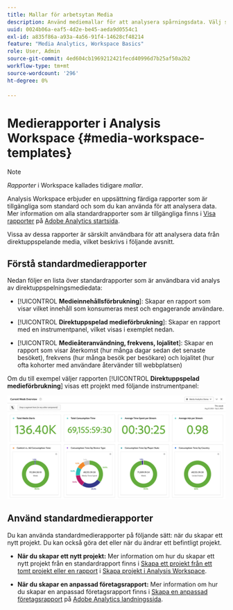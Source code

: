 ```yaml
---
title: Mallar för arbetsytan Media
description: Använd mediemallar för att analysera spårningsdata. Välj standardmallar för att köpa eller strömma media eller skapa egna mallar.
uuid: 0024b06a-eaf5-4d2e-be45-aeda9d0554c1
exl-id: a835f86a-a93a-4a56-91f4-14628cf48214
feature: "Media Analytics, Workspace Basics"
role: User, Admin
source-git-commit: 4ed604cb1969212421fecd40996d7b25af50a2b2
workflow-type: tm+mt
source-wordcount: '296'
ht-degree: 0%

---
```


# Medierapporter i Analysis Workspace {#media-workspace-templates}

>[!NOTE]
>
>*Rapporter* i Workspace kallades tidigare *mallar*.

Analysis Workspace erbjuder en uppsättning färdiga rapporter som är tillgängliga som standard och som du kan använda för att analysera data. Mer information om alla standardrapporter som är tillgängliga finns i [Visa rapporter](https://experienceleague.adobe.com/docs/analytics/analyze/landing.html?lang=sv-SE#menus) på [Adobe Analytics startsida](https://experienceleague.adobe.com/docs/analytics/analyze/landing.html?lang=sv-SE).

Vissa av dessa rapporter är särskilt användbara för att analysera data från direktuppspelande media, vilket beskrivs i följande avsnitt.

## Förstå standardmedierapporter

Nedan följer en lista över standardrapporter som är användbara vid analys av direktuppspelningsmediedata:

* [!UICONTROL **Medieinnehållsförbrukning**]: Skapar en rapport som visar vilket innehåll som konsumeras mest och engagerande användare.

* [!UICONTROL **Direktuppspelad medieförbrukning**]: Skapar en rapport med en instrumentpanel, vilket visas i exemplet nedan.

* [!UICONTROL **Medieåteranvändning, frekvens, lojalitet**]: Skapar en rapport som visar återkomst (hur många dagar sedan det senaste besöket), frekvens (hur många besök per besökare) och lojalitet (hur ofta kohorter med användare återvänder till webbplatsen)

Om du till exempel väljer rapporten [!UICONTROL **Direktuppspelad medieförbrukning**] visas ett projekt med följande instrumentpanel:

![](/help/reporting/assets/aa-workspace.png)

## Använd standardmedierapporter

Du kan använda standardmedierapporter på följande sätt:
när du skapar ett nytt projekt. Du kan också göra det eller när du ändrar ett befintligt projekt.

* **När du skapar ett nytt projekt:** Mer information om hur du skapar ett nytt projekt från en standardrapport finns i [Skapa ett projekt från ett tomt projekt eller en rapport](https://experienceleague.adobe.com/docs/analytics/analyze/analysis-workspace/build-workspace-project/create-projects.html?lang=sv-SE#create-a-project-from-a-blank-project-or-a-report) i [Skapa projekt i Analysis Workspace](https://experienceleague.adobe.com/docs/analytics/analyze/analysis-workspace/build-workspace-project/create-projects.html?lang=sv-SE#create-a-project-from-a-blank-project-or-a-report).

* **När du skapar en anpassad företagsrapport:** Mer information om hur du skapar en anpassad företagsrapport finns i [Skapa en anpassad företagsrapport](https://experienceleague.adobe.com/docs/analytics/analyze/landing.html?lang=sv-SE#company-report) på [Adobe Analytics landningssida](https://experienceleague.adobe.com/docs/analytics/analyze/landing.html?lang=sv-SE).
